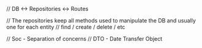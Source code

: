 // DB <-> Repositories <-> Routes

// The repositories keep all methods used to manipulate the DB and usually one for each entity
// find / create / delete / etc

// Soc - Separation of concerns
// DTO - Date Transfer Object
